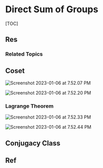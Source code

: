 # Direct Sum of Groups

[TOC]



## Res
### Related Topics



## Coset
![Screenshot 2023-01-06 at 7.52.07 PM](../../../../../../Assets/Pics/Screenshot%202023-01-06%20at%207.52.07%20PM.png)

![Screenshot 2023-01-06 at 7.52.20 PM](../../../../../../Assets/Pics/Screenshot%202023-01-06%20at%207.52.20%20PM.png)


### Lagrange Theorem
![Screenshot 2023-01-06 at 7.52.33 PM](../../../../../../Assets/Pics/Screenshot%202023-01-06%20at%207.52.33%20PM.png)

![Screenshot 2023-01-06 at 7.52.44 PM](../../../../../../Assets/Pics/Screenshot%202023-01-06%20at%207.52.44%20PM.png)



## Conjugacy Class



## Ref
